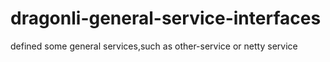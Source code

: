 # dragonli-general-service-interfaces
defined some general services,such as other-service or netty service
